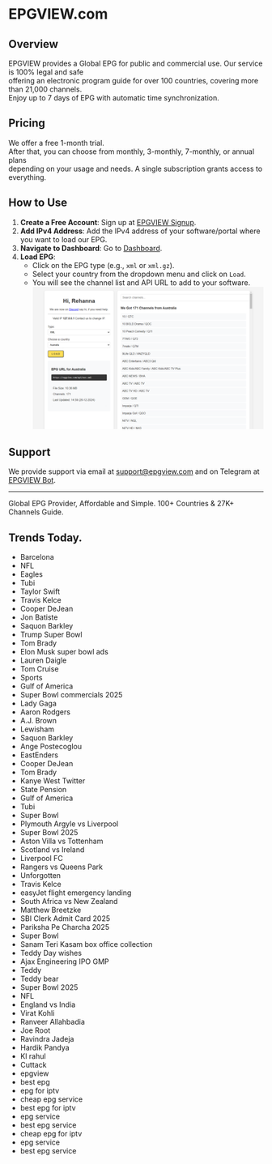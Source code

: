 # EPGVIEW.com



## Overview
EPGVIEW provides a Global EPG for public and commercial use. Our service is 100% legal and safe\
offering an electronic program guide for over 100 countries, covering more than 21,000 channels.\
Enjoy up to 7 days of EPG with automatic time synchronization.

## Pricing
We offer a free 1-month trial. \
After that, you can choose from monthly, 3-monthly, 7-monthly, or annual plans \
depending on your usage and needs. A single subscription grants access to everything.

## How to Use
1. **Create a Free Account**: Sign up at [EPGVIEW Signup](https://epgview.com/signup.php).
2. **Add IPv4 Address**: Add the IPv4 address of your software/portal where you want to load our EPG.
3. **Navigate to Dashboard**: Go to [Dashboard](https://epgview.com/dashboard.php).
4. **Load EPG**:
   - Click on the EPG type (e.g., `xml` or `xml.gz`).
   - Select your country from the dropdown menu and click on `Load`.
   - You will see the channel list and API URL to add to your software.
![EPGVIEW](img/dashboard.png)
## Support
We provide support via email at [support@epgview.com](mailto:support@epgview.com) and on Telegram at [EPGVIEW Bot](https://t.me/epgview_bot).

---

Global EPG Provider, Affordable and Simple. 100+ Countries & 27K+ Channels Guide.

## Trends Today.

- Barcelona
- NFL
- Eagles
- Tubi
- Taylor Swift
- Travis Kelce
- Cooper DeJean
- Jon Batiste
- Saquon Barkley
- Trump Super Bowl
- Tom Brady
- Elon Musk super bowl ads
- Lauren Daigle
- Tom Cruise
- Sports
- Gulf of America
- Super Bowl commercials 2025
- Lady Gaga
- Aaron Rodgers
- A.J. Brown
- Lewisham
- Saquon Barkley
- Ange Postecoglou
- EastEnders
- Cooper DeJean
- Tom Brady
- Kanye West Twitter
- State Pension
- Gulf of America
- Tubi
- Super Bowl
- Plymouth Argyle vs Liverpool
- Super Bowl 2025
- Aston Villa vs Tottenham
- Scotland vs Ireland
- Liverpool FC
- Rangers vs Queens Park
- Unforgotten
- Travis Kelce
- easyJet flight emergency landing
- South Africa vs New Zealand
- Matthew Breetzke
- SBI Clerk Admit Card 2025
- Pariksha Pe Charcha 2025
- Super Bowl
- Sanam Teri Kasam box office collection
- Teddy Day wishes
- Ajax Engineering IPO GMP
- Teddy
- Teddy bear
- Super Bowl 2025
- NFL
- England vs India
- Virat Kohli
- Ranveer Allahbadia
- Joe Root
- Ravindra Jadeja
- Hardik Pandya
- Kl rahul
- Cuttack
- epgview
- best epg
- epg for iptv
- cheap epg service
- best epg for iptv
- epg service
- best epg service
- cheap epg for iptv
- epg service
- best epg service
